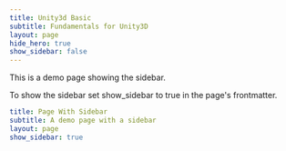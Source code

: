 ```yaml
---
title: Unity3d Basic
subtitle: Fundamentals for Unity3D
layout: page
hide_hero: true
show_sidebar: false
---
```


This is a demo page showing the sidebar.

To show the sidebar set show_sidebar to true in the page's frontmatter.

```yml
title: Page With Sidebar
subtitle: A demo page with a sidebar
layout: page
show_sidebar: true
```
